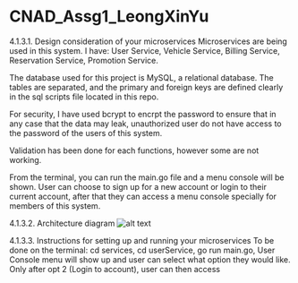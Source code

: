 # CNAD_Assg1_LeongXinYu

4.1.3.1. Design consideration of your microservices 
Microservices are being used in this system.
I have:
User Service, Vehicle Service, Billing Service, Reservation Service, Promotion Service.

The database used for this project is MySQL, a relational database. The tables are separated, and the primary and foreign keys are defined clearly in the sql scripts file located in this repo. 

For security, I have used bcrypt to encrpt the password to ensure that in any case that the data may leak, unauthorized user do not have access to the password of the users of this system. 

Validation has been done for each functions, however some are not working. 

From the terminal, you can run the main.go file and a menu console will be shown. User can choose to sign up for a new account or login to their current account, after that they can access a menu console specially for members of this system.


4.1.3.2. Architecture diagram 
![alt text](image.png)

4.1.3.3. Instructions for setting up and running your microservices
To be done on the terminal:
cd services,
cd userService,
go run main.go,
User Console menu will show up and user can select what option they would like.
Only after opt 2 (Login to account), user can then access 